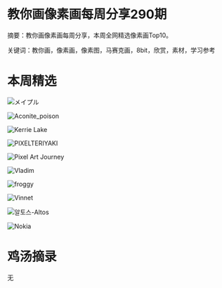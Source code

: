 # 教你画像素画每周分享290期


  摘要：教你画像素画每周分享，本周全网精选像素画Top10。

  关键词：教你画，像素画，像素图，马赛克画，8bit，欣赏，素材，学习参考

# 本周精选

![メイプル](https://pbs.twimg.com/media/GPiZm59bcAEaGFq?format=jpg&name=medium)

![Aconite_poison](https://pbs.twimg.com/media/GPez_KUXwAE_qXy?format=png&name=medium)

![Kerrie Lake](https://pbs.twimg.com/media/GPfK8-9WwAEPMvR?format=png&name=medium)

![PIXELTERIYAKI](https://pbs.twimg.com/media/GPfDhT4WsAAGqu1?format=png&name=medium)

![Pixel Art Journey](https://pbs.twimg.com/media/GPirQ2aXMAAcSjr?format=png&name=medium)

![Vladim](https://pbs.twimg.com/media/GPegrHnbIAE698M?format=png&name=900x900)

![froggy](https://pbs.twimg.com/media/GPZJq0BXMAAs4l2?format=png&name=medium)

![Vinnet](https://pbs.twimg.com/media/GPZlTXTaUAArHKb?format=png&name=medium)

![알토스-Altos](https://pbs.twimg.com/media/GPjb07LagAA-19s?format=png&name=900x900)

![Nokia](https://pbs.twimg.com/media/GPhX6cGWoAAjSH7?format=png&name=medium)



# 鸡汤摘录

无